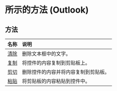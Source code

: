 
# 所示的方法 (Outlook)

## 方法



|**名称**|**说明**|
|:-----|:-----|
|[清除](22a53ab8-2707-2fbd-d419-ce47ca0d81e3.md)|删除文本框中的文字。|
|[复制](54fb7146-80db-02bd-157d-e86daa7ee507.md)|将控件的内容复制到剪贴板上。|
|[剪切](2307b35a-982f-5f08-9c71-2477d215e218.md)|删除控件的内容并将内容复制到剪贴板。|
|[粘贴](2f605536-0656-618e-3b27-cebb8de04188.md)|将剪贴板的内容粘贴到控件中。|
